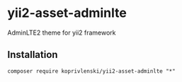 # yii2-asset-adminlte
AdminLTE2 theme for yii2 framework

Installation
------------

```
composer require koprivlenski/yii2-asset-adminlte "*"
```
